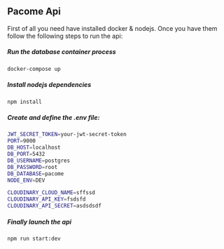 ## Pacome Api

First of all you need have installed docker & nodejs. Once you have them follow the following steps to run the api:

##### Run the database container process

```bash
docker-compose up
```

##### Install nodejs dependencies

```bash
npm install
```

##### Create and define the .env file:

```bash
JWT_SECRET_TOKEN=your-jwt-secret-token
PORT=9000
DB_HOST=localhost
DB_PORT=5432
DB_USERNAME=postgres
DB_PASSWORD=root
DB_DATABASE=pacome
NODE_ENV=DEV

CLOUDINARY_CLOUD_NAME=sffssd
CLOUDINARY_API_KEY=fsdsfd
CLOUDINARY_API_SECRET=asdsdsdf
```

##### Finally launch the api

```bash
npm run start:dev
```
